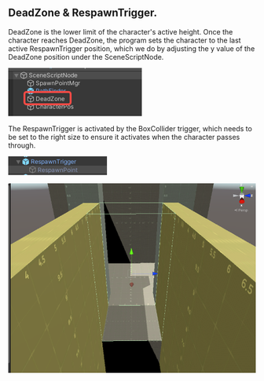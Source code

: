 ## DeadZone & RespawnTrigger.

DeadZone is the lower limit of the character's active height. Once the character reaches DeadZone, the program sets the character to the last active RespawnTrigger position, which we do by adjusting the y value of the DeadZone position under the SceneScriptNode.

![](deadzone-respawntrigger\deadzone.png)

The RespawnTrigger is activated by the BoxCollider trigger, which needs to be set to the right size to ensure it activates when the character passes through.

![](deadzone-respawntrigger\respawntrigger.png)

![](deadzone-respawntrigger\respawntrigger2.png)